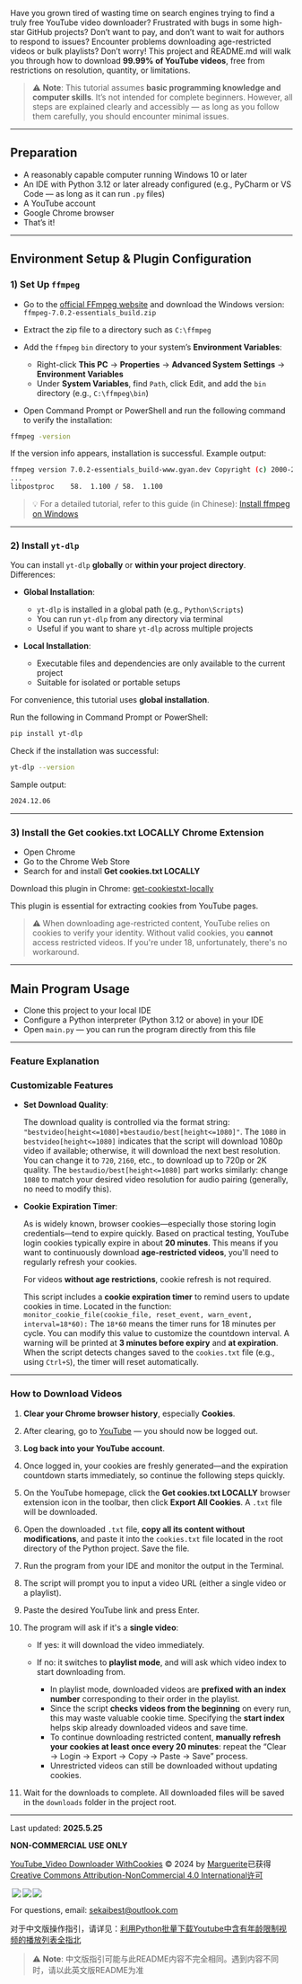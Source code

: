 Have you grown tired of wasting time on search engines trying to find a truly free YouTube video downloader? Frustrated with bugs in some high-star GitHub projects? Don’t want to pay, and don’t want to wait for authors to respond to issues? Encounter problems downloading age-restricted videos or bulk playlists? Don’t worry! This project and README.md will walk you through how to download **99.99% of YouTube videos**, free from restrictions on resolution, quantity, or limitations.

> ⚠️ **Note**: This tutorial assumes **basic programming knowledge and computer skills**. It’s not intended for complete beginners. However, all steps are explained clearly and accessibly — as long as you follow them carefully, you should encounter minimal issues.

---

## **Preparation**

* A reasonably capable computer running Windows 10 or later
* An IDE with Python 3.12 or later already configured (e.g., PyCharm or VS Code — as long as it can run `.py` files)
* A YouTube account
* Google Chrome browser
* That’s it!

---

## **Environment Setup & Plugin Configuration**

### 1) Set Up `ffmpeg`

* Go to the [official FFmpeg website](https://ffmpeg.org/download.html) and download the Windows version: `ffmpeg-7.0.2-essentials_build.zip`
* Extract the zip file to a directory such as `C:\ffmpeg`
* Add the `ffmpeg` `bin` directory to your system’s **Environment Variables**:

  * Right-click **This PC** → **Properties** → **Advanced System Settings** → **Environment Variables**
  * Under **System Variables**, find `Path`, click Edit, and add the `bin` directory (e.g., `C:\ffmpeg\bin`)
* Open Command Prompt or PowerShell and run the following command to verify the installation:

```bash
ffmpeg -version
```

If the version info appears, installation is successful. Example output:

```bash
ffmpeg version 7.0.2-essentials_build-www.gyan.dev Copyright (c) 2000-2024 ...
...
libpostproc    58.  1.100 / 58.  1.100
```

> 💡
> For a detailed tutorial, refer to this guide (in Chinese): [Install ffmpeg on Windows](https://blog.csdn.net/Natsuago/article/details/143231558)

---

### 2) Install `yt-dlp`

You can install `yt-dlp` **globally** or **within your project directory**. Differences:

* **Global Installation**:

  * `yt-dlp` is installed in a global path (e.g., `Python\Scripts`)
  * You can run `yt-dlp` from any directory via terminal
  * Useful if you want to share `yt-dlp` across multiple projects

* **Local Installation**:

  * Executable files and dependencies are only available to the current project
  * Suitable for isolated or portable setups

For convenience, this tutorial uses **global installation**.

Run the following in Command Prompt or PowerShell:

```bash
pip install yt-dlp
```

Check if the installation was successful:

```bash
yt-dlp --version
```

Sample output:

```bash
2024.12.06
```

---

### 3) Install the **Get cookies.txt LOCALLY** Chrome Extension

* Open Chrome
* Go to the Chrome Web Store
* Search for and install **Get cookies.txt LOCALLY**

Download this plugin in Chrome: [get-cookiestxt-locally](https://chromewebstore.google.com/detail/get-cookiestxt-locally/cclelndahbckbenkjhflpdbgdldlbecc?pli=1)

This plugin is essential for extracting cookies from YouTube pages.

> ⚠️ When downloading age-restricted content, YouTube relies on cookies to verify your identity. Without valid cookies, you **cannot** access restricted videos.
> If you're under 18, unfortunately, there's no workaround.


---

## **Main Program Usage**

* Clone this project to your local IDE
* Configure a Python interpreter (Python 3.12 or above) in your IDE
* Open `main.py` — you can run the program directly from this file

---

### Feature Explanation


### Customizable Features

* **Set Download Quality**:

  The download quality is controlled via the format string:
  `"bestvideo[height<=1080]+bestaudio/best[height<=1080]"`.
  The `1080` in `bestvideo[height<=1080]` indicates that the script will download 1080p video if available; otherwise, it will download the next best resolution.
  You can change it to `720`, `2160`, etc., to download up to 720p or 2K quality.
  The `bestaudio/best[height<=1080]` part works similarly: change `1080` to match your desired video resolution for audio pairing (generally, no need to modify this).

* **Cookie Expiration Timer**:

  As is widely known, browser cookies—especially those storing login credentials—tend to expire quickly. Based on practical testing, YouTube login cookies typically expire in about **20 minutes**.
  This means if you want to continuously download **age-restricted videos**, you'll need to regularly refresh your cookies.

  For videos **without age restrictions**, cookie refresh is not required.

  This script includes a **cookie expiration timer** to remind users to update cookies in time.
  Located in the function:
  `monitor_cookie_file(cookie_file, reset_event, warn_event, interval=18*60):`
  The `18*60` means the timer runs for 18 minutes per cycle. You can modify this value to customize the countdown interval.
  A warning will be printed at **3 minutes before expiry** and **at expiration**.
  When the script detects changes saved to the `cookies.txt` file (e.g., using `Ctrl+S`), the timer will reset automatically.

---

### How to Download Videos

1. **Clear your Chrome browser history**, especially **Cookies**.

2. After clearing, go to [YouTube](https://www.youtube.com/) — you should now be logged out.

3. **Log back into your YouTube account**.

4. Once logged in, your cookies are freshly generated—and the expiration countdown starts immediately, so continue the following steps quickly.

5. On the YouTube homepage, click the **Get cookies.txt LOCALLY** browser extension icon in the toolbar, then click **Export All Cookies**. A `.txt` file will be downloaded.

6. Open the downloaded `.txt` file, **copy all its content without modifications**, and paste it into the `cookies.txt` file located in the root directory of the Python project. Save the file.

7. Run the program from your IDE and monitor the output in the Terminal.

8. The script will prompt you to input a video URL (either a single video or a playlist).

9. Paste the desired YouTube link and press Enter.

10. The program will ask if it's a **single video**:

    * If yes: it will download the video immediately.
    * If no: it switches to **playlist mode**, and will ask which video index to start downloading from.

      * In playlist mode, downloaded videos are **prefixed with an index number** corresponding to their order in the playlist.
      * Since the script **checks videos from the beginning** on every run, this may waste valuable cookie time. Specifying the **start index** helps skip already downloaded videos and save time.
      * To continue downloading restricted content, **manually refresh your cookies at least once every 20 minutes**: repeat the “Clear → Login → Export → Copy → Paste → Save” process.
      * Unrestricted videos can still be downloaded without updating cookies.

11. Wait for the downloads to complete. All downloaded files will be saved in the `downloads` folder in the project root.

---

Last updated: **2025.5.25**

**NON-COMMERCIAL USE ONLY**

<a href="https://github.com/Marguerite68/YouTube_Video_Downloader_WithCookies"><font style="vertical-align: inherit;"><font style="vertical-align: inherit;">YouTube_Video Downloader WithCookies</font></font></a><font style="vertical-align: inherit;"><font style="vertical-align: inherit;"> © 2024 by </font></font><a href="https://github.com/Marguerite68"><font style="vertical-align: inherit;"><font style="vertical-align: inherit;">Marguerite</font></font></a><font style="vertical-align: inherit;"><font style="vertical-align: inherit;">已获得</font></font><a href="https://creativecommons.org/licenses/by-nc/4.0/"><font style="vertical-align: inherit;"><font style="vertical-align: inherit;">Creative Commons Attribution-NonCommercial 4.0 International许可</font></font></a>

<img src="https://mirrors.creativecommons.org/presskit/icons/cc.svg" style="max-width: 50px;max-height:50px;margin-left: .2em;"><img src="https://mirrors.creativecommons.org/presskit/icons/by.svg" style="max-width: 50px;max-height:50px;margin-left: .2em;"><img src="https://mirrors.creativecommons.org/presskit/icons/nc.svg" style="max-width: 50px;max-height:50px;margin-left: .2em;">


For questions, email: [sekaibest@outlook.com](mailto:sekaibest@outlook.com)

对于中文版操作指引，请详见：[利用Python批量下载Youtube中含有年龄限制视频的播放列表全指北](https://recondite-citron-f48.notion.site/Python-Youtube-15a9545f48c7806cb025f9a97f825b1d)
> ⚠️ **Note**: 中文版指引可能与此README内容不完全相同。遇到内容不同时，请以此英文版README为准

